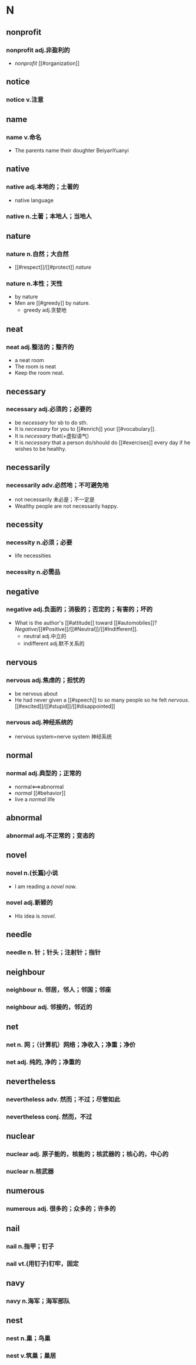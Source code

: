 
# N
## nonprofit

### nonprofit adj.非盈利的

- *nonprofit* [[#organization]]

## notice

### notice v.注意

## name

### name v.命名

- The parents name their doughter BeiyanYuanyi

## native

### native adj.本地的；土著的

- native language

### native n.土著；本地人；当地人

## nature

### nature n.自然；大自然

- [[#respect]]/[[#protect]] *nature*

### nature n.本性；天性

- by nature
- Men are [[#greedy]] by nature.
	- greedy adj.贪婪地

## neat

### neat adj.整洁的；整齐的

- a neat room
- The room is neat
- Keep the room neat.

## necessary

### necessary adj.必须的；必要的

- be *necessary* for sb to do sth.
- It is *necessary* for you to [[#enrich]] your [[#vocabulary]].
- It is *necessary* that(+虚拟语气)
- It is *necessary* that a person do/should do [[#exercises]] every day if he wishes to be healthy.

## necessarily

### necessarily adv.必然地；不可避免地

- not necessarily 未必是；不一定是
- Wealthy people are not necessarily happy.

## necessity

### necessity n.必须；必要

- life necessities

### necessity n.必需品

## negative

### negative adj.负面的；消极的；否定的；有害的；坏的

- What is the author's [[#attitude]] toward [[#automobiles]]?*Negative*/[[#Positive]]/[[#Neutral]]/[[#Indifferent]].
	- neutral adj.中立的
	- indifferent adj.默不关系的

## nervous

### nervous adj.焦虑的；担忧的

- be nervous about
- He had never given a [[#speech]] to so many people so he felt *nervous*.[[#excited]]/[[#stupid]]/[[#disappointed]]

### nervous adj.神经系统的

- nervous system=nerve system 神经系统

## normal

### normal adj.典型的；正常的

- normal<==>abnormal
- *normal* [[#behavior]]
- live a *normal* life

## abnormal

### abnormal adj.不正常的；变态的

## novel

### novel n.(长篇)小说

- I am reading a *novel* now.

### novel adj.新颖的

- His idea is *novel*.

## needle

### needle n. 针；针头；注射针；指针

## neighbour

### neighbour n. 邻居，邻人；邻国；邻座

### neighbour adj. 邻接的，邻近的

## net

### net n. 网；（计算机）网络；净收入；净重；净价

### net adj. 纯的, 净的；净重的

## nevertheless

### nevertheless adv. 然而；不过；尽管如此

### nevertheless conj. 然而，不过

## nuclear

### nuclear adj. 原子能的，核能的；核武器的；核心的，中心的

### nuclear n.核武器

## numerous

### numerous adj. 很多的；众多的；许多的

## nail

### nail n.指甲；钉子

### nail vt.(用钉子)钉牢，固定  

## navy

### navy n.海军；海军部队  

## nest

### nest n.巢；鸟巢

### nest v.筑巢；巢居  
